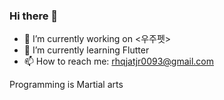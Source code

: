 ### Hi there 👋

- 🔭 I’m currently working on <우주펫>
- 🌱 I’m currently learning Flutter
- 📫 How to reach me: <rhqjatjr0093@gmail.com>

<!--
**kbs0093/kbs0093** is a ✨ _special_ ✨ repository because its `README.md` (this file) appears on your GitHub profile.

Here are some ideas to get you started:

- 🔭 I’m currently working on ...
- 🌱 I’m currently learning ...
- 👯 I’m looking to collaborate on ...
- 🤔 I’m looking for help with ...
- 💬 Ask me about ...
- 📫 How to reach me: ...
- 😄 Pronouns: ...
- ⚡ Fun fact: ...
-->


Programming is Martial arts
